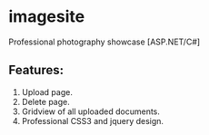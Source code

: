 imagesite
=========

Professional photography showcase [ASP.NET/C#]

Features:
---
1) Upload page.
2) Delete page. 
3) Gridview of all uploaded documents.
4) Professional CSS3 and jquery design. 
